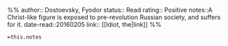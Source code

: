 %%
author:: Dostoevsky, Fyodor
status:: Read
rating:: Positive
notes::A Christ-like figure is exposed to pre-revolution Russian society, and suffers for it.
date-read::20160205
link:: [[Idiot, the|link]]
%%

`=this.notes`